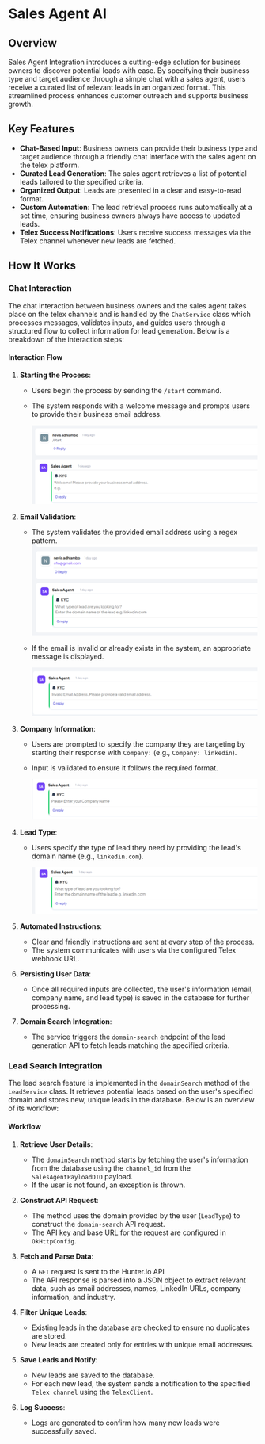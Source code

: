 # Sales Agent AI

## Overview

Sales Agent Integration introduces a cutting-edge solution for business owners to discover potential leads with ease. By specifying their business type and target audience through a simple chat with a sales agent, users receive a curated list of relevant leads in an organized format. This streamlined process enhances customer outreach and supports business growth.

## Key Features

- **Chat-Based Input**: Business owners can provide their business type and target audience through a friendly chat interface with the sales agent on the telex platform.
- **Curated Lead Generation**: The sales agent retrieves a list of potential leads tailored to the specified criteria.
- **Organized Output**: Leads are presented in a clear and easy-to-read format.
- **Custom Automation**: The lead retrieval process runs automatically at a set time, ensuring business owners always have access to updated leads.
- **Telex Success Notifications**: Users receive success messages via the Telex channel whenever new leads are fetched.


## How It Works

### Chat Interaction

The chat interaction between business owners and the sales agent takes place on the telex channels and is handled by the `ChatService` class  which processes messages, validates inputs, and guides users through a structured flow to collect information for lead generation. Below is a breakdown of the interaction steps:

#### Interaction Flow

1. **Starting the Process**:
    - Users begin the process by sending the `/start` command.
    - The system responds with a welcome message and prompts users to provide their business email address.

       ![Step 1: Starting the Process](src/main/resources/static/start.png)

2. **Email Validation**:
    - The system validates the provided email address using a regex pattern.
      ![Step 2: Email Validation](src/main/resources/static/successEmailValidation.png)
    - If the email is invalid or already exists in the system, an appropriate message is displayed.
   
      ![Step 2: Email Validation](src/main/resources/static/failedEmailValidation.png)
3. **Company Information**:
    - Users are prompted to specify the company they are targeting by starting their response with `Company:` (e.g., `Company: linkedin`).
    - Input is validated to ensure it follows the required format.

      ![Step 3: Company Information](src/main/resources/static/companyName.png)

4. **Lead Type**:
    - Users specify the type of lead they need by providing the lead's domain name (e.g., `linkedin.com`).

      ![Step 4: Lead Type](src/main/resources/static/lead.png)

5. **Automated Instructions**:
    - Clear and friendly instructions are sent at every step of the process.
    - The system communicates with users via the configured Telex webhook URL.

6. **Persisting User Data**:
    - Once all required inputs are collected, the user's information (email, company name, and lead type) is saved in the database for further processing.

   
7. **Domain Search Integration**:
    - The service triggers the `domain-search` endpoint of the lead generation API to fetch leads matching the specified criteria.

### Lead Search Integration

The lead search feature is implemented in the `domainSearch` method of the `LeadService` class. It retrieves potential leads based on the user's specified domain and stores new, unique leads in the database. Below is an overview of its workflow:

#### Workflow

1. **Retrieve User Details**:
   - The `domainSearch` method starts by fetching the user's information from the database using the `channel_id` from the `SalesAgentPayloadDTO` payload.
   - If the user is not found, an exception is thrown.

2. **Construct API Request**:
   - The method uses the domain provided by the user (`LeadType`) to construct the `domain-search` API request.
   - The API key and base URL for the request are configured in `OkHttpConfig`.

3. **Fetch and Parse Data**:
   - A `GET` request is sent to the Hunter.io API
   - The API response is parsed into a JSON object to extract relevant data, such as email addresses, names, LinkedIn URLs, company information, and industry.

4. **Filter Unique Leads**:
   - Existing leads in the database are checked to ensure no duplicates are stored.
   - New leads are created only for entries with unique email addresses.

5. **Save Leads and Notify**:
   - New leads are saved to the database.
   - For each new lead, the system sends a notification to the specified `Telex channel` using the `TelexClient`.

6. **Log Success**:
   - Logs are generated to confirm how many new leads were successfully saved.
